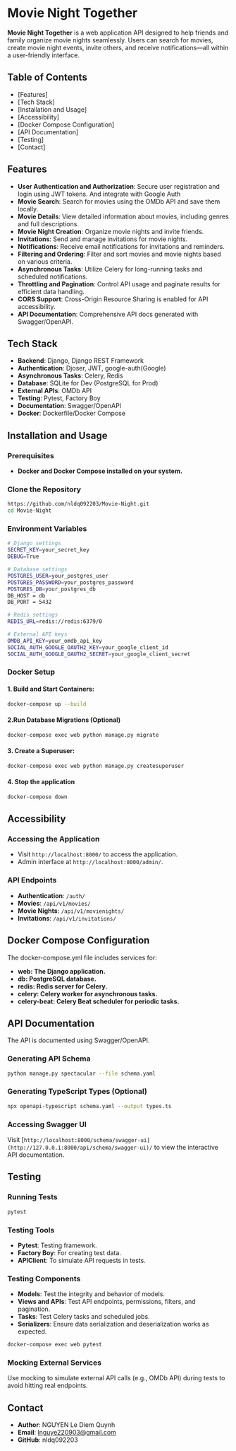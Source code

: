 # Movie Night Together

**Movie Night Together** is a web application API designed to help friends and family organize movie nights seamlessly. Users can search for movies, create movie night events, invite others, and receive notifications—all within a user-friendly interface.

## Table of Contents

- [Features]
- [Tech Stack]
- [Installation and Usage]
- [Accessibility]
- [Docker Compose Configuration]
- [API Documentation]
- [Testing]
- [Contact]

## Features

- **User Authentication and Authorization**: Secure user registration and login using JWT tokens. And integrate with Google Auth
- **Movie Search**: Search for movies using the OMDb API and save them locally.
- **Movie Details**: View detailed information about movies, including genres and full descriptions.
- **Movie Night Creation**: Organize movie nights and invite friends.
- **Invitations**: Send and manage invitations for movie nights.
- **Notifications**: Receive email notifications for invitations and reminders.
- **Filtering and Ordering**: Filter and sort movies and movie nights based on various criteria.
- **Asynchronous Tasks**: Utilize Celery for long-running tasks and scheduled notifications.
- **Throttling and Pagination**: Control API usage and paginate results for efficient data handling.
- **CORS Support**: Cross-Origin Resource Sharing is enabled for API accessibility.
- **API Documentation**: Comprehensive API docs generated with Swagger/OpenAPI.

## Tech Stack

- **Backend**: Django, Django REST Framework
- **Authentication**: Djoser, JWT, google-auth(Google)
- **Asynchronous Tasks**: Celery, Redis
- **Database**:  SQLite for Dev (PostgreSQL for Prod)
- **External APIs**: OMDb API
- **Testing**: Pytest, Factory Boy
- **Documentation**: Swagger/OpenAPI
- **Docker**: Dockerfile/Docker Compose

## Installation and Usage

### Prerequisites

- **Docker and Docker Compose installed on your system.**


### Clone the Repository

```bash
https://github.com/nldq092203/Movie-Night.git
cd Movie-Night

```

### Environment Variables

```bash
# Django settings
SECRET_KEY=your_secret_key
DEBUG=True

# Database settings
POSTGRES_USER=your_postgres_user
POSTGRES_PASSWORD=your_postgres_password
POSTGRES_DB=your_postgres_db
DB_HOST = db
DB_PORT = 5432

# Redis settings
REDIS_URL=redis://redis:6379/0

# External API keys
OMDB_API_KEY=your_omdb_api_key
SOCIAL_AUTH_GOOGLE_OAUTH2_KEY=your_google_client_id
SOCIAL_AUTH_GOOGLE_OAUTH2_SECRET=your_google_client_secret
```

### Docker Setup

#### 1. Build and Start Containers:

```bash
docker-compose up --build

```

#### 2.Run Database Migrations (Optional)

```bash
docker-compose exec web python manage.py migrate

```

#### 3. Create a Superuser:

```bash
docker-compose exec web python manage.py createsuperuser
```

#### 4. Stop the application
```bash
docker-compose down
```

## Accessibility
### Accessing the Application

- Visit `http://localhost:8000/` to access the application.
- Admin interface at `http://localhost:8000/admin/`.

### API Endpoints

- **Authentication**: `/auth/`
- **Movies**: `/api/v1/movies/`
- **Movie Nights**: `/api/v1/movienights/`
- **Invitations**: `/api/v1/invitations/`

## Docker Compose Configuration
The docker-compose.yml file includes services for:

- **web: The Django application.**
- **db: PostgreSQL database.**
- **redis: Redis server for Celery.**
- **celery: Celery worker for asynchronous tasks.**
- **celery-beat: Celery Beat scheduler for periodic tasks.**
    

## API Documentation

The API is documented using Swagger/OpenAPI.

### Generating API Schema

```bash
python manage.py spectacular --file schema.yaml

```

### Generating TypeScript Types (Optional)

```bash
npx openapi-typescript schema.yaml --output types.ts

```

### Accessing Swagger UI

Visit [`http://localhost:8000/schema/swagger-ui](http://127.0.0.1:8000/api/schema/swagger-ui)/` to view the interactive API documentation.

## Testing

### Running Tests

```bash
pytest
```

### Testing Tools

- **Pytest**: Testing framework.
- **Factory Boy**: For creating test data.
- **APIClient**: To simulate API requests in tests.

### Testing Components

- **Models**: Test the integrity and behavior of models.
- **Views and APIs**: Test API endpoints, permissions, filters, and pagination.
- **Tasks**: Test Celery tasks and scheduled jobs.
- **Serializers**: Ensure data serialization and deserialization works as expected.


```bash
docker-compose exec web pytest
```
### Mocking External Services

Use mocking to simulate external API calls (e.g., OMDb API) during tests to avoid hitting real endpoints.

## Contact

- **Author**: NGUYEN Le Diem Quynh
- **Email**: lnguye220903@gmail.com
- **GitHub**: nldq092203
